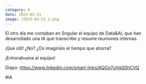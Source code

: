 ```yaml
--- 
category: A 
date: 2023-03-23 
image: /2023-03-23_1.png 
--- 
```


El otro día me contaban en Sngular el equipo de Data&AI, que han desarrollado una IA que transcribe y resume reuniones internas. 

¡Que útil! ¿No? ¿Os imagináis el tiempo que ahorra?

¡Enhorabuena al equipo!

Diapo: https://www.linkedin.com/smart-links/AQGo7uVgQ0hCVQ

#IA